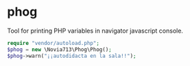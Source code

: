 # phog
Tool for printing PHP variables in navigator javascript console.


```php
require "vendor/autoload.php";
$phog = new \Novia713\Phog\Phog();
$phog->warn("¡¡autodidacta en la sala!!");
```
